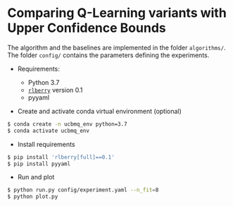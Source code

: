 # Comparing Q-Learning variants with Upper Confidence Bounds

The algorithm and the baselines are implemented in the folder `algorithms/`. The folder `config/` contains the parameters defining the experiments.

* Requirements:
    * Python 3.7
    * [`rlberry`](https://github.com/rlberry-py/rlberry) version 0.1
    * pyyaml

* Create and activate conda virtual environment (optional)

```bash
$ conda create -n ucbmq_env python=3.7
$ conda activate ucbmq_env
```

* Install requirements

```bash
$ pip install 'rlberry[full]==0.1'
$ pip install pyyaml
```

* Run and plot

```bash
$ python run.py config/experiment.yaml --n_fit=8
$ python plot.py
```
